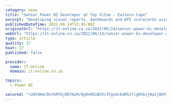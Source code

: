 ```yaml
---
category: news
title: "Senior Power BI Developer at Top Vitae – Eastern Cape"
excerpt: "Developing visual reports, dashboards and KPI scorecards using Power BI desktop. Connecting to data sources, importing data and transforming data for Business Intelligence. Excellent in analytical thinking for translating data into informative visuals and ..."
publishedDateTime: 2022-06-14T13:45:00Z
originalUrl: "https://it-online.co.za/2022/06/14/senior-power-bi-developer-at-top-vitae-eastern-cape-2/"
webUrl: "https://it-online.co.za/2022/06/14/senior-power-bi-developer-at-top-vitae-eastern-cape-2/"
type: article
quality: 17
heat: 17
published: false

provider:
  name: IT-Online
  domain: it-online.co.za

topics:
  - Power BI

secured: "+20Y4KmrDnYkMfGjRR7AiM/QyRnMZsB3Vc3TgxUcEmM1JtlgHhktjHa1jQhP3OZpeinQ0hc8JKtEn7rrGgdI8J2ZNtefY/x2G1RqnKoo2cHtPrLq5Bgrs/HrhEh8y7mkrRfzl3VuM10R8Zd3cwmCd+4nZY9aJmKaRZaTqVesRUeAvHZgbF18+stI+ITzKpLy2HVyftR6C1M2emfqU65O2bDYPPmm6owjfUnhl+YPFskz5XHCsiWukERGYpXriJa29c2WyucV7vvsgUu3GnrcM3B19rQ3O7YEb75OgX6iCZctgR3NR3pZ3cXVQ2xogh9maDL1g6HkSBTqbfp9AUpfz/etOq6nV0cQnde9n3wXNh0=;784vbdnwtV/XNxL4XuJE5g=="
---
```



